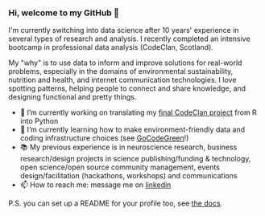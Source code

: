 ### Hi, welcome to my GitHub 👋

I'm currently switching into data science after 10 years' experience in several types of research and analysis. I recently completed an intensive bootcamp in professional data analysis (CodeClan, Scotland).

My "why" is to use data to inform and improve solutions for real-world problems, especially in the domains of environmental sustainability, nutrition and health, and internet communication technologies. I love spotting patterns, helping people to connect and share knowledge, and designing functional and pretty things.

- 🔭 I’m currently working on translating my [final CodeClan project](https://github.com/npscience/final_project_london_energy_weather_forecasting) from R into Python
- 🌱 I’m currently learning how to make environment-friendly data and coding infrastructure choices (see [GoCodeGreen](https://learning.gocode.green/)!)
- 📚 My previous experience is in neuroscience research, business research/design projects in science publishing/funding & technology, open science/open source community management, events design/facilitation (hackathons, workshops) and communications
- 📫 How to reach me: message me on [linkedin](https://www.linkedin.com/in/naomipenfold/)

P.S. you can set up a README for your profile too, see [the docs](https://docs.github.com/en/account-and-profile/setting-up-and-managing-your-github-profile/customizing-your-profile/managing-your-profile-readme).

